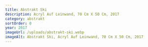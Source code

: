 ```yaml
---
title: Abstrakt Ski
description: Acryl Auf Leinwand, 70 Cm X 50 Cm, 2017
category: abstrakt
sortOrder: 0
year: 2017
imageUrl: /uploads/abstrakt-ski.webp
imageAlt: Abstrakt Ski, Acryl Auf Leinwand, 70 Cm X 50 Cm, 2017
---
```

